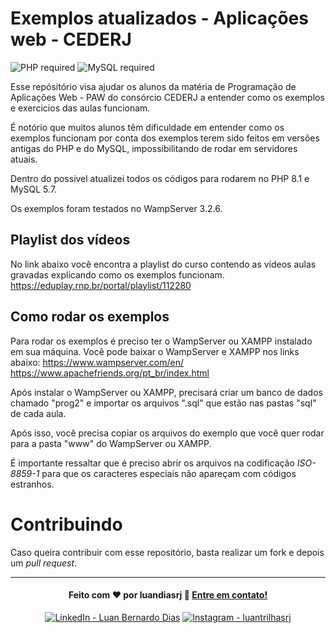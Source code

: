 # Exemplos atualizados - Aplicações web - CEDERJ

![PHP required](https://img.shields.io/badge/PHP-^8.1-7A86B8?&logo=php&logoColor=white) ![MySQL required](https://img.shields.io/badge/MySQL-^5.7-f29221?&logo=mysql&logoColor=white) 

 Esse repósitório visa ajudar os alunos da matéria de Programação de Aplicações Web - PAW do consórcio CEDERJ a entender como os exemplos e exercicios das aulas funcionam.

 É notório que muitos alunos têm dificuldade em entender como os exemplos funcionam por conta dos exemplos terem sido feitos em versões antigas do PHP e do MySQL, impossibilitando de rodar em servidores atuais.

 Dentro do possivel atualizei todos os códigos para rodarem no PHP 8.1 e MySQL 5.7. 

Os exemplos foram testados no WampServer 3.2.6.

## Playlist dos vídeos
No link abaixo você encontra a playlist do curso contendo as vídeos aulas gravadas explicando como os exemplos funcionam.
https://eduplay.rnp.br/portal/playlist/112280

## Como rodar os exemplos
Para rodar os exemplos é preciso ter o WampServer ou XAMPP instalado em sua máquina. Você pode baixar o WampServer e XAMPP nos links abaixo:
https://www.wampserver.com/en/
https://www.apachefriends.org/pt_br/index.html

Após instalar o WampServer ou XAMPP, precisará criar um banco de dados chamado "prog2" e importar os arquivos ".sql" que estão nas pastas "sql" de cada aula.

Após isso, você precisa copiar os arquivos do exemplo que você quer rodar para a pasta "www" do WampServer ou XAMPP.

É importante ressaltar que é preciso abrir os arquivos na codificação *ISO-8859-1* para que os caracteres especiais não apareçam com códigos estranhos.

# Contribuindo
Caso queira contribuir com esse repositório, basta realizar um fork e depois um _pull request_.

* * *
<h4 align="center">
  Feito com ❤️ por luandiasrj 👋️ <a href="mailto:luandias@outlook.com">Entre em contato!</a>
</h4>

<p align="center">
  
<a href="https://www.linkedin.com/in/luan-bernardo-dias">
<img src="https://img.shields.io/badge/LinkedIn-Luan_Bernardo_Dias-0e76a8?style=flat&logoColor=white&logo=linkedin" alt="LinkedIn - Luan Bernardo Dias"></a>

<a href="https://www.instagram.com/luandiasrj/">  
<img src="https://img.shields.io/badge/instagram-luantrilhasrj-%23E4405F.svg?style=flat&logo=Instagram&logoColor=white" alt="Instagram - luantrilhasrj"></a>
  
</p>
